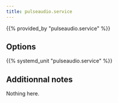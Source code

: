 ```yaml
---
title: pulseaudio.service
---
```


{{% provided_by "pulseaudio.service" %}}

## Options

{{% systemd_unit "pulseaudio.service" %}}

## Additionnal notes

Nothing here.